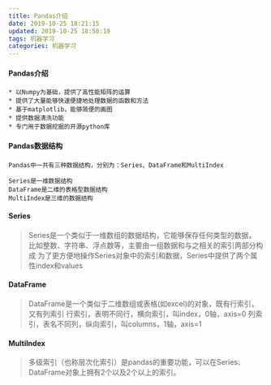 ```yaml
---
title: Pandas介绍
date: 2019-10-25 18:21:15
updated: 2019-10-25 18:58:19
tags: 机器学习
categories: 机器学习
---
```


#### Pandas介绍
    * 以Numpy为基础，提供了高性能矩阵的运算
    * 提供了大量能够快速便捷地处理数据的函数和方法
    * 基于matplotlib，能够简便的画图
    * 提供数据清洗功能
    * 专门用于数据挖掘的开源python库

#### Pandas数据结构
    Pandas中一共有三种数据结构，分别为：Series、DataFrame和MultiIndex
    
    Series是一维数据结构
    DataFrame是二维的表格型数据结构
    MultiIndex是三维的数据结构
    
#### Series
> Series是一个类似于一维数组的数据结构，它能够保存任何类型的数据，
  比如整数、字符串、浮点数等，主要由一组数据和与之相关的索引两部分构成
> 为了更方便地操作Series对象中的索引和数据，Series中提供了两个属性index和values


#### DataFrame
> DataFrame是一个类似于二维数组或表格(如excel)的对象，既有行索引，又有列索引
> 行索引，表明不同行，横向索引，叫index，0轴，axis=0
> 列索引，表名不同列，纵向索引，叫columns，1轴，axis=1

#### MultiIndex
> 多级索引（也称层次化索引）是pandas的重要功能，可以在Series、DataFrame对象上拥有2个以及2个以上的索引。